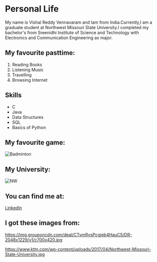 # Personal Life
My name is Vishal Reddy Vennavaram and Iam from India.Currently,I am a graduate student at Northwest Missouri State University.I completed my bachelor's from Sreenidhi Institute of Science and Technology with  Electronics and Communication Engineering as major.
## My favourite pasttime:
1. Reading Books
2. Listening Music
3. Travelling
4. Browsing Internet 
## Skills 
* C
* Java
* Data Structures
* SQL
* Basics of Python
## My favourite game:
![Badminton](https://img.grouponcdn.com/deal/CTvmRysPcgjeb4HauC5/DR-2048x1229/v1/c700x420.jpg)
## My University:
![NW](https://www.kttn.com/wp-content/uploads/2017/04/Northwest-Missouri-State-University.jpg)
## You can find me at:
[LinkedIn](https://www.linkedin.com/in/vishalreddyvennavaram/)
## I got these images from:
https://img.grouponcdn.com/deal/CTvmRysPcgjeb4HauC5/DR-2048x1229/v1/c700x420.jpg

https://www.kttn.com/wp-content/uploads/2017/04/Northwest-Missouri-State-University.jpg
